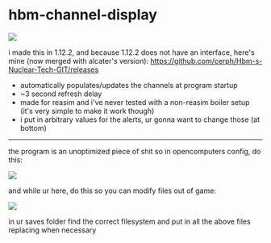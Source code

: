 # hbm-channel-display

![](https://cdn.discordapp.com/attachments/1031544497127030844/1062215636631167066/image-7.png)

i made this in 1.12.2, and because 1.12.2 does not have an interface, here's mine (now merged with alcater's version):
https://github.com/cerph/Hbm-s-Nuclear-Tech-GIT/releases

- automatically populates/updates the channels at program startup
- ~3 second refresh delay
- made for reasim and i've never tested with a non-reasim boiler setup (it's very simple to make it work though)
- i put in arbitrary values for the alerts, ur gonna want to change those (at bottom)

---

the program is an unoptimized piece of shit so in opencomputers config, do this:

![](https://gcdnb.pbrd.co/images/Ps7dacxY15TU.png?o=1)

and while ur here, do this so you can modify files out of game:

![](https://gcdnb.pbrd.co/images/fRDgzt65f8pR.png?o=1)

in ur saves folder find the correct filesystem and put in all the above files replacing when necessary
